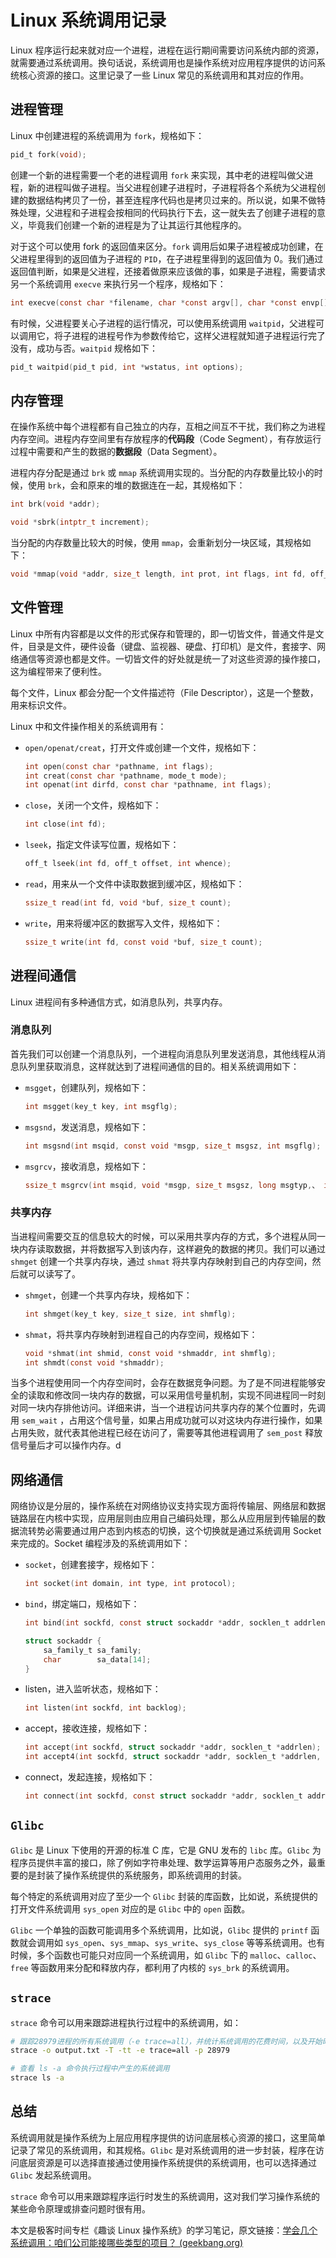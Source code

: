 # Linux 系统调用记录

Linux 程序运行起来就对应一个进程，进程在运行期间需要访问系统内部的资源，就需要通过系统调用。换句话说，系统调用也是操作系统对应用程序提供的访问系统核心资源的接口。这里记录了一些 Linux 常见的系统调用和其对应的作用。

## 进程管理

Linux 中创建进程的系统调用为 `fork`，规格如下：

```c
pid_t fork(void);
```

创建一个新的进程需要一个老的进程调用 `fork` 来实现，其中老的进程叫做父进程，新的进程叫做子进程。当父进程创建子进程时，子进程将各个系统为父进程创建的数据结构拷贝了一份，甚至连程序代码也是拷贝过来的。所以说，如果不做特殊处理，父进程和子进程会按相同的代码执行下去，这一就失去了创建子进程的意义，毕竟我们创建一个新的进程是为了让其运行其他程序的。

对于这个可以使用 fork 的返回值来区分。`fork` 调用后如果子进程被成功创建，在父进程里得到的返回值为子进程的 `PID`，在子进程里得到的返回值为 0。我们通过返回值判断，如果是父进程，还接着做原来应该做的事，如果是子进程，需要请求另一个系统调用 `execve` 来执行另一个程序，规格如下：

```c
int execve(const char *filename, char *const argv[], char *const envp[]);
```

有时候，父进程要关心子进程的运行情况，可以使用系统调用 `waitpid`，父进程可以调用它，将子进程的进程号作为参数传给它，这样父进程就知道子进程运行完了没有，成功与否。`waitpid` 规格如下：

```c
pid_t waitpid(pid_t pid, int *wstatus, int options);
```

## 内存管理

在操作系统中每个进程都有自己独立的内存，互相之间互不干扰，我们称之为进程内存空间。进程内存空间里有存放程序的**代码段**（Code Segment），有存放运行过程中需要和产生的数据的**数据段**（Data Segment）。

进程内存分配是通过 `brk` 或 `mmap` 系统调用实现的。当分配的内存数量比较小的时候，使用 `brk`，会和原来的堆的数据连在一起，其规格如下：

```c
int brk(void *addr);

void *sbrk(intptr_t increment);
```

当分配的内存数量比较大的时候，使用 `mmap`，会重新划分一块区域，其规格如下：

```c
void *mmap(void *addr, size_t length, int prot, int flags, int fd, off_t offset);
```

## 文件管理

Linux 中所有内容都是以文件的形式保存和管理的，即一切皆文件，普通文件是文件，目录是文件，硬件设备（键盘、监视器、硬盘、打印机）是文件，套接字、网络通信等资源也都是文件。一切皆文件的好处就是统一了对这些资源的操作接口，这为编程带来了便利性。

每个文件，Linux 都会分配一个文件描述符（File Descriptor），这是一个整数，用来标识文件。

Linux 中和文件操作相关的系统调用有：

- `open/openat/creat`，打开文件或创建一个文件，规格如下：

  ```c
  int open(const char *pathname, int flags);
  int creat(const char *pathname, mode_t mode);
  int openat(int dirfd, const char *pathname, int flags);
  ```

- `close`，关闭一个文件，规格如下：

  ```c
  int close(int fd);
  ```

- `lseek`，指定文件读写位置，规格如下：

  ```c
  off_t lseek(int fd, off_t offset, int whence);
  ```

- `read`，用来从一个文件中读取数据到缓冲区，规格如下：

  ```c
  ssize_t read(int fd, void *buf, size_t count);
  ```

- `write`，用来将缓冲区的数据写入文件，规格如下：

  ```c
  ssize_t write(int fd, const void *buf, size_t count);
  ```

## 进程间通信

Linux 进程间有多种通信方式，如消息队列，共享内存。

### 消息队列

首先我们可以创建一个消息队列，一个进程向消息队列里发送消息，其他线程从消息队列里获取消息，这样就达到了进程间通信的目的。相关系统调用如下：

- `msgget`，创建队列，规格如下：

  ```c
  int msgget(key_t key, int msgflg);
  ```

- `msgsnd`，发送消息，规格如下：

  ```c
  int msgsnd(int msqid, const void *msgp, size_t msgsz, int msgflg);
  ```

- `msgrcv`，接收消息，规格如下：

  ```c
  ssize_t msgrcv(int msqid, void *msgp, size_t msgsz, long msgtyp,、 int msgflg);
  ```

### 共享内存

当进程间需要交互的信息较大的时候，可以采用共享内存的方式，多个进程从同一块内存读取数据，并将数据写入到该内存，这样避免的数据的拷贝。我们可以通过 `shmget` 创建一个共享内存块，通过 `shmat` 将共享内存映射到自己的内存空间，然后就可以读写了。

- `shmget`，创建一个共享内存块，规格如下：

  ```c
  int shmget(key_t key, size_t size, int shmflg);
  ```

- `shmat`，将共享内存映射到进程自己的内存空间，规格如下：

  ```c
  void *shmat(int shmid, const void *shmaddr, int shmflg);
  int shmdt(const void *shmaddr);
  ```

当多个进程使用同一个内存空间时，会存在数据竞争问题。为了是不同进程能够安全的读取和修改同一块内存的数据，可以采用信号量机制，实现不同进程同一时刻对同一块内存排他访问。详细来讲，当一个进程访问共享内存的某个位置时，先调用 `sem_wait` ，占用这个信号量，如果占用成功就可以对这块内存进行操作，如果占用失败，就代表其他进程已经在访问了，需要等其他进程调用了 `sem_post` 释放信号量后才可以操作内存。d

## 网络通信

网络协议是分层的，操作系统在对网络协议支持实现方面将传输层、网络层和数据链路层在内核中实现，应用层则由应用自己编码处理，那么从应用层到传输层的数据流转势必需要通过用户态到内核态的切换，这个切换就是通过系统调用 Socket 来完成的。Socket 编程涉及的系统调用如下：

- `socket`，创建套接字，规格如下：

  ```c
  int socket(int domain, int type, int protocol);
  ```

- `bind`，绑定端口，规格如下：

  ```c
  int bind(int sockfd, const struct sockaddr *addr, socklen_t addrlen);
  
  struct sockaddr {
      sa_family_t sa_family;
      char        sa_data[14];
  }
  ```

- listen，进入监听状态，规格如下：

  ```c
  int listen(int sockfd, int backlog);
  ```

- accept，接收连接，规格如下：

  ```c
  int accept(int sockfd, struct sockaddr *addr, socklen_t *addrlen);
  int accept4(int sockfd, struct sockaddr *addr, socklen_t *addrlen, int flags);
  ```

- connect，发起连接，规格如下：

  ```c
  int connect(int sockfd, const struct sockaddr *addr, socklen_t addrlen);
  ```

## `Glibc`

`Glibc` 是 Linux 下使用的开源的标准 C 库，它是 GNU 发布的 `libc` 库。`Glibc` 为程序员提供丰富的接口，除了例如字符串处理、数学运算等用户态服务之外，最重要的是封装了操作系统提供的系统服务，即系统调用的封装。

每个特定的系统调用对应了至少一个 `Glibc` 封装的库函数，比如说，系统提供的打开文件系统调用 `sys_open` 对应的是 `Glibc` 中的 `open` 函数。

`Glibc` 一个单独的函数可能调用多个系统调用，比如说，`Glibc` 提供的 `printf` 函数就会调用如 `sys_open`、`sys_mmap`、`sys_write`、`sys_close` 等等系统调用。也有时候，多个函数也可能只对应同一个系统调用，如 `Glibc` 下的 `malloc`、`calloc`、`free` 等函数用来分配和释放内存，都利用了内核的 `sys_brk` 的系统调用。

## `strace`

`strace` 命令可以用来跟踪进程执行过程中的系统调用，如：

```bash
# 跟踪28979进程的所有系统调用（-e trace=all），并统计系统调用的花费时间，以及开始时间（并以可视化的时分秒格式显示），最后将记录结果存在output.txt文件里面
strace -o output.txt -T -tt -e trace=all -p 28979

# 查看 ls -a 命令执行过程中产生的系统调用
strace ls -a
```

## 总结

系统调用就是操作系统为上层应用程序提供的访问底层核心资源的接口，这里简单记录了常见的系统调用，和其规格。`Glibc` 是对系统调用的进一步封装，程序在访问底层资源是可以选择直接通过使用操作系统提供的系统调用，也可以选择通过 `Glibc` 发起系统调用。

`strace` 命令可以用来跟踪程序运行时发生的系统调用，这对我们学习操作系统的某些命令原理或排查问题时很有用。

本文是极客时间专栏《趣谈 Linux 操作系统》的学习笔记，原文链接：[学会几个系统调用：咱们公司能接哪些类型的项目？ (geekbang.org)](https://time.geekbang.org/column/article/89251)